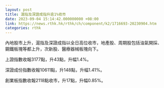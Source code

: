 ```yaml
---
layout: post
title: 滬指及深證成指升逾1%收市
date: 2023-09-04 15:14:42.000000000 +08:00
link: https://news.rthk.hk/rthk/ch/component/k2/1716693-20230904.htm
categories: rthk
---
```


內地股市上升，滬指及深證成指以全日高位收市，地產股、周期股包括油氣開採、鋼鐵板塊等都上升，次新股、醫療器械板塊向下。

上證指數收報3177點，升43點，升幅1.4%。

深證成份指數收報10611點，升148點，升幅1.41%。

創業板指數收報2118點收市，升17點，升幅0.85%。
